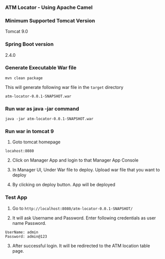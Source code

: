 ### ATM Locator - Using Apache Camel

### Minimum Supported Tomcat Version
Tomcat 9.0

### Spring Boot version

2.4.0

### Generate Executable War file

```
mvn clean package
```

This will generate following war file in the ```target``` directory

```
atm-locator-0.0.1-SNAPSHOT.war
```

### Run war as java -jar command

```
java -jar atm-locator-0.0.1-SNAPSHOT.war
```

### Run war in tomcat 9

1. Goto tomcat homepage

```
locahost:8080
```

2. Click on Manager App and login to that Manager App Console

3. In Manager UI, Under War file to deploy. Upload war file that you want to deploy

4. By clicking on deploy button. App will be deployed

### Test App

1. Go to ```http://localhost:8080/atm-locator-0.0.1-SNAPSHOT/``` 

2. It will ask Username and Password. Enter following credentials as user name Password.

```
UserName: admin
Password: admin@123
```

3. After successful login. It will be redirected to the ATM location table page.



